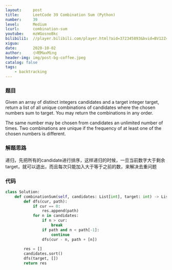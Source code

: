 ```yaml
---
layout:     post
title:      LeetCode 39 Combination Sum (Python)
number:     39
level:      Medium
lcurl:      combination-sum
youtube:    mzWGosnoBkc
bilibili1:  //player.bilibili.com/player.html?aid=372345893&bvid=BV12Z4y157nE&cid=241275848&page=1
xigua:      
date:       2020-10-02
author:     小明MaxMing
header-img: img/post-bg-coffee.jpeg
catalog: false
tags:
    - backtracking
---
```


### 题目

Given an array of distinct integers candidates and a target integer target, return a list of all unique combinations of candidates where the chosen numbers sum to target. You may return the combinations in any order.

The same number may be chosen from candidates an unlimited number of times. Two combinations are unique if the frequency of at least one of the chosen numbers is different.

### 解题思路

递归，先把所有的candidate进行排序，这样递归的时候，一旦当前数字大于剩余target，就可以退出，而且每次只能加入大于等于之前的数，来解决去重问题

### 代码
```python
class Solution:
    def combinationSum(self, candidates: List[int], target: int) -> List[List[int]]:
        def dfs(cur, path):
            if cur == 0:
                res.append(path)
            for n in candidates:
                if n > cur:
                    break
                if path and n < path[-1]:
                    continue
                dfs(cur - n, path + [n])
                
        res = []
        candidates.sort()
        dfs(target, [])
        return res
```
